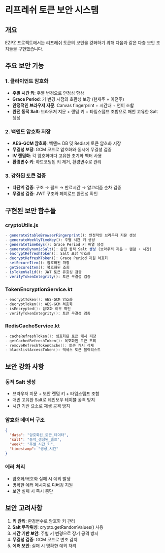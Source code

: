 # 리프레쉬 토큰 보안 시스템

## 개요
EZPZ 프로젝트에서는 리프레쉬 토큰의 보안을 강화하기 위해 다음과 같은 다층 보안 조치들을 구현했습니다.

## 주요 보안 기능

### 1. 클라이언트 암호화
- **주별 시간 키**: 주별 변경으로 안정성 향상
- **Grace Period**: 키 변경 시점의 호환성 보장 (현재주 + 이전주)
- **안정적인 브라우저 지문**: Canvas fingerprint + 시간대 + 언어 조합
- **완전 동적 Salt**: 브라우저 지문 + 랜덤 키 + 타임스탬프 조합으로 매번 고유한 Salt 생성

### 2. 백엔드 암호화 저장
- **AES-GCM 암호화**: 백엔드 DB 및 Redis에 토큰 암호화 저장
- **무결성 보장**: GCM 모드로 암호화와 동시에 무결성 검증
- **IV 랜덤화**: 각 암호화마다 고유한 초기화 벡터 사용
- **환경변수 키**: 하드코딩된 키 제거, 환경변수로 관리

### 3. 강화된 토큰 검증
- **다단계 검증**: 구조 → 필드 → 만료시간 → 알고리즘 순차 검증
- **무결성 검증**: JWT 구조와 페이로드 완전성 확인

## 구현된 보안 함수들

### cryptoUtils.js
```javascript
- generateStableBrowserFingerprint(): 안정적인 브라우저 지문 생성
- generateWeeklyTimeKey(): 주별 시간 키 생성
- generateTimeKeys(): Grace Period 키 배열 생성
- generateDynamicSalt(): 완전 동적 Salt 생성 (브라우저 지문 + 랜덤 + 시간)
- encryptRefreshToken(): Salt 포함 암호화
- decryptRefreshToken(): Grace Period 지원 복호화
- setSecureItem(): 암호화된 저장
- getSecureItem(): 복호화된 조회
- isTokenValid(): JWT 토큰 유효성 검증
- verifyTokenIntegrity(): 토큰 무결성 검증
```

### TokenEncryptionService.kt
```kotlin
- encryptToken(): AES-GCM 암호화
- decryptToken(): AES-GCM 복호화
- isEncrypted(): 암호화 여부 확인
- verifyTokenIntegrity(): 토큰 무결성 검증
```

### RedisCacheService.kt
```kotlin
- cacheRefreshToken(): 암호화된 토큰 캐시 저장
- getCachedRefreshToken(): 복호화된 토큰 조회
- removeRefreshTokenCache(): 토큰 캐시 삭제
- blacklistAccessToken(): 액세스 토큰 블랙리스트
```

## 보안 강화 사항

### 동적 Salt 생성
- 브라우저 지문 + 보안 랜덤 키 + 타임스탬프 조합
- 매번 고유한 Salt로 레인보우 테이블 공격 방지
- 시간 기반 요소로 재생 공격 방지

### 암호화 데이터 구조
```json
{
  "data": "암호화된_토큰_데이터",
  "salt": "동적_생성된_솔트",
  "week": "주별_시간_키",
  "timestamp": "생성_시간"
}
```

### 에러 처리
- 암호화/복호화 실패 시 예외 발생
- 명확한 에러 메시지로 디버깅 지원
- 보안 실패 시 즉시 중단

## 보안 고려사항

1. **키 관리**: 환경변수로 암호화 키 관리
2. **Salt 무작위성**: crypto.getRandomValues() 사용
3. **시간 기반 보안**: 주별 키 변경으로 장기 공격 방지
4. **무결성 검증**: GCM 모드로 변조 감지
5. **에러 보안**: 실패 시 명확한 예외 처리
